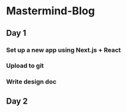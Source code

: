 # Mastermind-Blog

## Day 1

### Set up a new app using Next.js + React

### Upload to git

### Write design doc

## Day 2